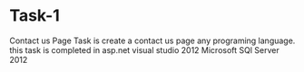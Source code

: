 # Task-1
Contact us Page
Task is create a contact us page any programing language.
this task is completed in asp.net 
visual studio 2012
Microsoft SQl Server 2012
